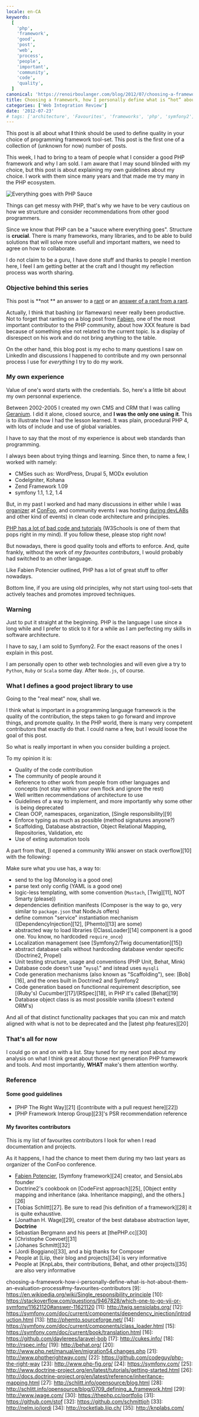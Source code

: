```yaml
---
locale: en-CA
keywords:
  [
    'php',
    'framework',
    'good',
    'post',
    'web',
    'process',
    'people',
    'important',
    'community',
    'code',
    'quality',
  ]
canonical: 'https://renoirboulanger.com/blog/2012/07/choosing-a-framework-how-i-personally-define-what-is-hot-about-them-an-evaluation-process/'
title: Choosing a framework, how I personally define what is “hot” about them, an evaluation process (part 1)
categories: ['Web Integration Review']
date: '2012-07-23'
# tags: ['architecture', 'Favourites', 'frameworks', 'php', 'symfony2']
---
```


This post is all about what **I** think should be used to define quality in your choice of programming framework tool-set. This post is the first one of a collection of (unknown for now) number of posts.

This week, I had to bring to a team of people what I consider a good PHP framework and why I am sold. I am aware that I may sound blinded with my choice, but this post is about explaining my own guidelines about my choice. I work with them since many years and that made me try many in the PHP ecosystem.

![Everything goes with PHP Sauce](everything-with-php-sauce.png)

Things can get messy with PHP, that's why we have to be very cautious on how we structure and consider recommendations from other good programmers.

Since we know that PHP can be a "sauce where everything goes". Structure is **crucial**. There is many frameworks, many libraries, and to be able to build solutions that will solve more usefull and important matters, we need to agree on how to collaborate.

I do not claim to be a guru, I have done stuff and thanks to people I mention here, I feel I am getting better at the craft and I thought my reflection process was worth sharing.

### Objective behind this series

This post is **not ** an answer to a [rant][0] or an [answer of a rant from a rant][1].

Actually, I think that bashing (or flamewars) never really been productive. Not to forget that ranting on a blog post from [Fabien][2], one of the most important contributor to the PHP community, about how XXX feature is bad because of something else not related to the current topic. Is a display of disrespect on his work and do not bring anything to the table.

On the other hand, this blog post is my echo to many questions I saw on LinkedIn and discussions I happened to contribute and my own personnal process I use for _everything_ I try to do my work.

### My own experience

Value of one's word starts with the credentials. So, here's a little bit about my own personnal experience.

Between 2002-2005 I created my own CMS and CRM that I was calling [Geranium][3]. I did it alone, closed source, and **I was the only one using it**. This is to illustrate how I had the lesson learned. It was plain, procedural PHP 4, with lots of include and use of global variables.

I have to say that the most of my experience is about web standards than programming.

I always been about trying things and learning. Since then, to name a few, I worked with namely:

- CMSes such as: WordPress, Drupal 5, MODx evolution
- CodeIgniter, Kohana
- Zend Framework 1.09
- symfony 1.1, 1.2, 1.4

But, in my past I worked and had many discussions in either while I was [organizer][4] at [ConFoo][5], and community events I was hosting [during devLABs][6] and other kind of events) in clean code architecture and principles.

[PHP has a lot of bad code and tutorials][7] (W3Schools is one of them that pops right in my mind). If you follow these, please stop right now!

But nowadays, there is good quality tools and efforts to enforce. And, quite frankly, without the work of _my favourites contributors_, I would probably had switched to an other language.

Like Fabien Potencier outlined, PHP has a lot of great stuff to offer nowadays.

Bottom line, if you are using old principles, why not start using tool-sets that actively teaches and promotes improved techniques.

### Warning

Just to put it straight at the beginning. PHP is the language I use since a long while and I prefer to stick to it for a while as I am perfecting my skills in software architecture.

I have to say, I am sold to Symfony2\. For the exact reasons of the ones I explain in this post.

I am personally open to other web technologies and will even give a try to `Python`, `Ruby` or `Scala` some day. After `Node.js`, of course.

### What I defines a good project library to use

Going to the "real meat" now, shall we.

I think what is important in a programming language framework is the quality of the contribution, the steps taken to go forward and improve things, and promote quality. In the PHP world, there is many very competent contributors that exactly do that. I could name a few, but I would loose the goal of this post.

So what is really important in when you consider building a project.

To my opinion it is:

- Quality of the code contribution
- The community of people around it
- Reference to other work from people from other languages and concepts (not stay within your own flock and ignore the rest)
- Well written recommendations of architecture to use
- Guidelines of a way to implement, and more importantly why some other is being deprecated
- Clean OOP, namespaces, organization, [Single responsibility][9]
- Enforce typing as much as possible (method signatures anyone?)
- Scaffolding, Database abstraction, Object Relational Mapping, Repositories, Validation, etc
- Use of exting automation tools

A part from that, [I opened a community Wiki answer on stack overflow][10] with the following:

Make sure what you use has, a way to:

- send to the log (Monolog is a good one)
- parse text only config (YAML is a good one)
- logic-less templating, with some convention (`Mustach`, [Twig][11], NOT Smarty (please))
- dependencies definition manifests (Composer is the way to go, very similar to `package.json` that NodeJs offers)
- define common "service" instantiation mechanism ([DependencyInjection][12], [Phemto][13] are some)
- abstracted way to load libraries ([ClassLoader][14] component is a good one. You know, no hardcoded `require_once`)
- Localization management (see [Symfony2/Twig documentation][15])
- abstract database calls without hardcoding database vendor specific (Doctrine2, Propel)
- Unit testing structure, usage and conventions (PHP Unit, Behat, Mink)
- Database code doesn't use "`mysql`" and istead uses `mysqli`
- Code generation mechanisms (also known as "Scaffolding"), see: [Bob][16], and the ones built in Doctrine2 and Symfony2
- Code generation based on functionnal requirement description, see [(Ruby's) Cucumber][17]/[RSpec][18], in PHP it's called [Behat][19]
- Database object class is as most possible vanilla (doesn't extend ORM's)

And all of that distinct functionality packages that you can mix and match aligned with what is not to be deprecated and the [latest php features][20]

### That's all for now

I could go on and on with a list. Stay tuned for my next post about my analysis on what I think great about those next generation PHP framework and tools. And most importantly, **WHAT** make's them attention worthy.

### Reference

#### Some good guidelines

- [PHP The Right Way][21] ([contribute with a pull request here][22])
- [PHP Framework Interop Group][23]'s PSR recommendation reference

#### My favorites contributors

This is my list of favourites contributors I look for when I read documentation and projects.

As it happens, I had the chance to meet them during my two last years as organizer of the ConFoo conference.

- [Fabien Potencier][2], [Symfony framework][24] creator, and SensioLabs founder
- Doctrine2's cookbook on [CodeFirst approach][25], [Object entity mapping and inheritance (aka. Inheritance mapping), and the others.][26]
- [Tobias Schlitt][27]. Be sure to read [his definition of a framework][28] it is quite exhaustive.
- [Jonathan H. Wage][29], creator of the best database abstraction layer, **Doctrine**
- Sebastian Bergmann and his peers at [thePHP.cc][30]
- [Christophe Coevoet][31]
- [Johanes Schmitt][32]
- [Jordi Boggiano][33], and a big thanks for Composer
- People at [Liip, their blog and projects][34] is very informative
- People at [KnpLabs, their contributions, Behat, and other projects][35] are also very informative

[0]: http://www.codinghorror.com/blog/2012/06/the-php-singularity.html
[1]: http://fabien.potencier.org/article/64/php-is-much-better-than-you-think#comments
[2]: http://fabien.potencier.org/
[3]: /blog#tag/geranium
[4]: http://beta.renoirboulanger.com/blog/2010/09/lancement-de-lannee-2011-pour-la-conference-confoo
[5]: http://confoo.ca/en/
[6]: /blog#tag/devlab
[7]: https://www.w3schools.com/php/default.asp 'Shining example of a proliferation of bad code example, not just for HTML'

choosing-a-framework-how-i-personally-define-what-is-hot-about-them-an-evaluation-process#my-favourites-contributors
[9]: https://en.wikipedia.org/wiki/Single_responsibility_principle
[10]: https://stackoverflow.com/questions/9467828/which-one-to-go-yii-or-symfony/11621120#answer-11621120
[11]: http://twig.sensiolabs.org/
[12]: https://symfony.com/doc/current/components/dependency_injection/introduction.html
[13]: http://phemto.sourceforge.net/
[14]: https://symfony.com/doc/current/components/class_loader.html
[15]: https://symfony.com/doc/current/book/translation.html
[16]: https://github.com/daylerees/laravel-bob
[17]: http://cukes.info/
[18]: http://rspec.info/
[19]: http://behat.org/
[20]: http://www.php.net/manual/en/migration54.changes.php
[21]: http://www.phptherightway.com/
[22]: https://github.com/codeguy/php-the-right-way
[23]: http://www.php-fig.org/
[24]: https://symfony.com/
[25]: http://www.doctrine-project.org/en/latest/tutorials/getting-started.html
[26]: http://docs.doctrine-project.org/en/latest/reference/inheritance-mapping.html
[27]: http://schlitt.info/opensource/blog.html
[28]: http://schlitt.info/opensource/blog/0709_defining_a_framework.html
[29]: http://www.jwage.com/
[30]: https://thephp.cc/portfolio
[31]: https://github.com/stof
[32]: https://github.com/schmittjoh
[33]: http://nelm.io/jordi
[34]: http://rocketlab.liip.ch/
[35]: http://knplabs.com/
